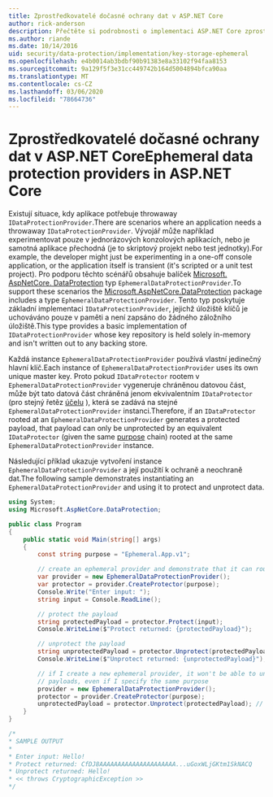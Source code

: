```yaml
---
title: Zprostředkovatelé dočasné ochrany dat v ASP.NET Core
author: rick-anderson
description: Přečtěte si podrobnosti o implementaci ASP.NET Core zprostředkovatelů ochrany před dočasnými daty.
ms.author: riande
ms.date: 10/14/2016
uid: security/data-protection/implementation/key-storage-ephemeral
ms.openlocfilehash: e4b0014ab3bdbf90b91383e8a33102f94faa8153
ms.sourcegitcommit: 9a129f5f3e31cc449742b164d5004894bfca90aa
ms.translationtype: MT
ms.contentlocale: cs-CZ
ms.lasthandoff: 03/06/2020
ms.locfileid: "78664736"
---
```

# <a name="ephemeral-data-protection-providers-in-aspnet-core"></a><span data-ttu-id="fdecd-103">Zprostředkovatelé dočasné ochrany dat v ASP.NET Core</span><span class="sxs-lookup"><span data-stu-id="fdecd-103">Ephemeral data protection providers in ASP.NET Core</span></span>

<a name="data-protection-implementation-key-storage-ephemeral"></a>

<span data-ttu-id="fdecd-104">Existují situace, kdy aplikace potřebuje throwaway `IDataProtectionProvider`.</span><span class="sxs-lookup"><span data-stu-id="fdecd-104">There are scenarios where an application needs a throwaway `IDataProtectionProvider`.</span></span> <span data-ttu-id="fdecd-105">Vývojář může například experimentovat pouze v jednorázových konzolových aplikacích, nebo je samotná aplikace přechodná (je to skriptový projekt nebo test jednotky).</span><span class="sxs-lookup"><span data-stu-id="fdecd-105">For example, the developer might just be experimenting in a one-off console application, or the application itself is transient (it's scripted or a unit test project).</span></span> <span data-ttu-id="fdecd-106">Pro podporu těchto scénářů obsahuje balíček [Microsoft. AspNetCore. DataProtection](https://www.nuget.org/packages/Microsoft.AspNetCore.DataProtection/) typ `EphemeralDataProtectionProvider`.</span><span class="sxs-lookup"><span data-stu-id="fdecd-106">To support these scenarios the [Microsoft.AspNetCore.DataProtection](https://www.nuget.org/packages/Microsoft.AspNetCore.DataProtection/) package includes a type `EphemeralDataProtectionProvider`.</span></span> <span data-ttu-id="fdecd-107">Tento typ poskytuje základní implementaci `IDataProtectionProvider`, jejichž úložiště klíčů je uchováváno pouze v paměti a není zapsáno do žádného záložního úložiště.</span><span class="sxs-lookup"><span data-stu-id="fdecd-107">This type provides a basic implementation of `IDataProtectionProvider` whose key repository is held solely in-memory and isn't written out to any backing store.</span></span>

<span data-ttu-id="fdecd-108">Každá instance `EphemeralDataProtectionProvider` používá vlastní jedinečný hlavní klíč.</span><span class="sxs-lookup"><span data-stu-id="fdecd-108">Each instance of `EphemeralDataProtectionProvider` uses its own unique master key.</span></span> <span data-ttu-id="fdecd-109">Proto pokud `IDataProtector` rootem v `EphemeralDataProtectionProvider` vygeneruje chráněnou datovou část, může být tato datová část chráněná jenom ekvivalentním `IDataProtector` (pro stejný řetěz [účelu](xref:security/data-protection/consumer-apis/purpose-strings#data-protection-consumer-apis-purposes) ), která se zadává na stejné `EphemeralDataProtectionProvider` instanci.</span><span class="sxs-lookup"><span data-stu-id="fdecd-109">Therefore, if an `IDataProtector` rooted at an `EphemeralDataProtectionProvider` generates a protected payload, that payload can only be unprotected by an equivalent `IDataProtector` (given the same [purpose](xref:security/data-protection/consumer-apis/purpose-strings#data-protection-consumer-apis-purposes) chain) rooted at the same `EphemeralDataProtectionProvider` instance.</span></span>

<span data-ttu-id="fdecd-110">Následující příklad ukazuje vytvoření instance `EphemeralDataProtectionProvider` a její použití k ochraně a neochraně dat.</span><span class="sxs-lookup"><span data-stu-id="fdecd-110">The following sample demonstrates instantiating an `EphemeralDataProtectionProvider` and using it to protect and unprotect data.</span></span>

```csharp
using System;
using Microsoft.AspNetCore.DataProtection;

public class Program
{
    public static void Main(string[] args)
    {
        const string purpose = "Ephemeral.App.v1";

        // create an ephemeral provider and demonstrate that it can round-trip a payload
        var provider = new EphemeralDataProtectionProvider();
        var protector = provider.CreateProtector(purpose);
        Console.Write("Enter input: ");
        string input = Console.ReadLine();

        // protect the payload
        string protectedPayload = protector.Protect(input);
        Console.WriteLine($"Protect returned: {protectedPayload}");

        // unprotect the payload
        string unprotectedPayload = protector.Unprotect(protectedPayload);
        Console.WriteLine($"Unprotect returned: {unprotectedPayload}");

        // if I create a new ephemeral provider, it won't be able to unprotect existing
        // payloads, even if I specify the same purpose
        provider = new EphemeralDataProtectionProvider();
        protector = provider.CreateProtector(purpose);
        unprotectedPayload = protector.Unprotect(protectedPayload); // THROWS
    }
}

/*
* SAMPLE OUTPUT
*
* Enter input: Hello!
* Protect returned: CfDJ8AAAAAAAAAAAAAAAAAAAAA...uGoxWLjGKtm1SkNACQ
* Unprotect returned: Hello!
* << throws CryptographicException >>
*/
```
